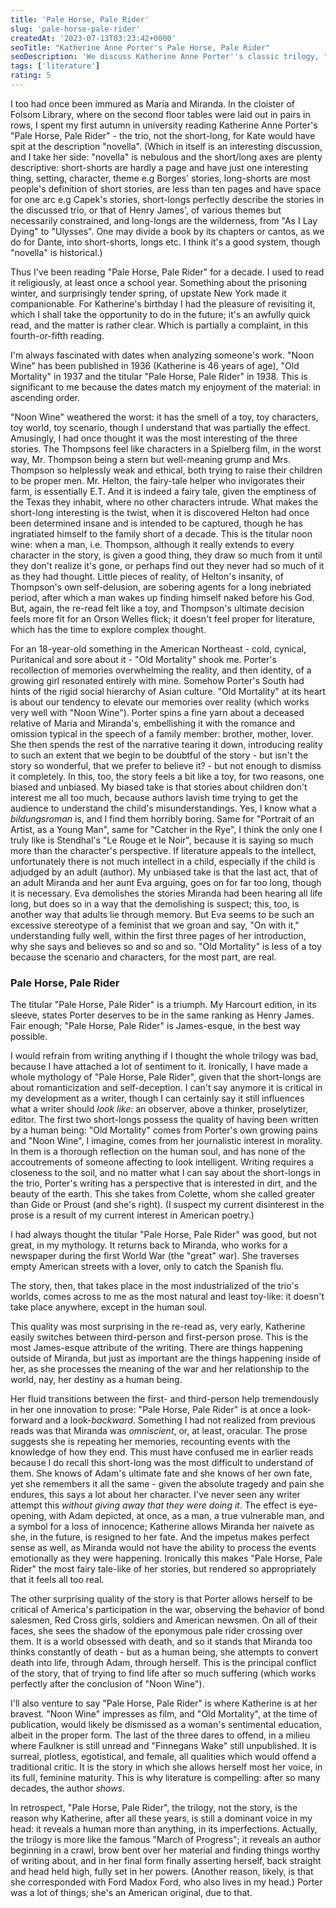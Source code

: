 ```yaml
---
title: 'Pale Horse, Pale Rider'
slug: 'pale-horse-pale-rider'
createdAt: '2023-07-13T03:23:42+0000'
seoTitle: "Katherine Anne Porter's Pale Horse, Pale Rider"
seoDescription: 'We discuss Katherine Anne Porter''s classic trilogy, "Pale Horse, Pale Rider".'
tags: ['literature']
rating: 5
---
```


I too had once been immured as Maria and Miranda. In the cloister of Folsom Library, where on the second floor tables were laid out in pairs in rows, I spent my first autumn in university reading Katherine Anne Porter's "Pale Horse, Pale Rider" - the trio, not the short-long, for Kate would have spit at the description "novella". (Which in itself is an interesting discussion, and I take her side: "novella" is nebulous and the short/long axes are plenty descriptive: short-shorts are hardly a page and have just one interesting thing, setting, character, theme e.g Borges' stories, long-shorts are most people's definition of short stories, are less than ten pages and have space for one arc e.g Capek's stories, short-longs perfectly describe the stories in the discussed trio, or that of Henry James', of various themes but necessarily constrained, and long-longs are the wilderness, from "As I Lay Dying" to "Ulysses". One may divide a book by its chapters or cantos, as we do for Dante, into short-shorts, longs etc. I think it's a good system, though "novella" is historical.)

Thus I've been reading "Pale Horse, Pale Rider" for a decade. I used to read it religiously, at least once a school year. Something about the prisoning winter, and surprisingly tender spring, of upstate New York made it companionable. For Katherine's birthday I had the pleasure of revisiting it, which I shall take the opportunity to do in the future; it's an awfully quick read, and the matter is rather clear. Which is partially a complaint, in this fourth-or-fifth reading.

I'm always fascinated with dates when analyzing someone's work. "Noon Wine" has been published in 1936 (Katherine is 46 years of age), "Old Mortality" in 1937 and the titular "Pale Horse, Pale Rider" in 1938. This is significant to me because the dates match my enjoyment of the material: in ascending order.

"Noon Wine" weathered the worst: it has the smell of a toy, toy characters, toy world, toy scenario, though I understand that was partially the effect. Amusingly, I had once thought it was the most interesting of the three stories. The Thompsons feel like characters in a Spielberg film, in the worst way, Mr. Thompson being a stern but well-meaning grump and Mrs. Thompson so helplessly weak and ethical, both trying to raise their children to be proper men. Mr. Helton, the fairy-tale helper who invigorates their farm, is essentially E.T. And it is indeed a fairy tale, given the emptiness of the Texas they inhabit, where no other characters intrude. What makes the short-long interesting is the twist, when it is discovered Helton had once been determined insane and is intended to be captured, though he has ingratiated himself to the family short of a decade. This is the titular noon wine: when a man, i.e. Thompson, although it really extends to every character in the story, is given a good thing, they draw so much from it until they don't realize it's gone, or perhaps find out they never had so much of it as they had thought. Little pieces of reality, of Helton's insanity, of Thompson's own self-delusion, are sobering agents for a long inebriated period, after which a man wakes up finding himself naked before his God. But, again, the re-read felt like a toy, and Thompson's ultimate decision feels more fit for an Orson Welles flick; it doesn't feel proper for literature, which has the time to explore complex thought.

For an 18-year-old something in the American Northeast - cold, cynical, Puritanical and sore about it - "Old Mortality" shook me. Porter's recollection of memories overwhelming the reality, and then identity, of a growing girl resonated entirely with mine. Somehow Porter's South had hints of the rigid social hierarchy of Asian culture. "Old Mortality" at its heart is about our tendency to elevate our memories over reality (which works very well with "Noon Wine"). Porter spins a fine yarn about a deceased relative of Maria and Miranda's, embellishing it with the romance and omission typical in the speech of a family member: brother, mother, lover. She then spends the rest of the narrative tearing it down, introducing reality to such an extent that we begin to be doubtful of the story - but isn't the story so wonderful, that we prefer to believe it? - but not enough to dismiss it completely. In this, too, the story feels a bit like a toy, for two reasons, one biased and unbiased. My biased take is that stories about children don't interest me all too much, because authors lavish time trying to get the audience to understand the child's misunderstandings. Yes, I know what a _bildungsroman_ is, and I find them horribly boring. Same for "Portrait of an Artist, as a Young Man", same for "Catcher in the Rye", I think the only one I truly like is Stendhal's "Le Rouge et le Noir", because it is saying so much more than the character's perspective. If literature appeals to the intellect, unfortunately there is not much intellect in a child, especially if the child is adjudged by an adult (author). My unbiased take is that the last act, that of an adult Miranda and her aunt Eva arguing, goes on for far too long, though it is necessary. Eva demolishes the stories Miranda had been hearing all life long, but does so in a way that the demolishing is suspect; this, too, is another way that adults lie through memory. But Eva seems to be such an excessive stereotype of a feminist that we groan and say, "On with it," understanding fully well, within the first three pages of her introduction, why she says and believes so and so and so. "Old Mortality" is less of a toy because the scenario and characters, for the most part, are real.

### Pale Horse, Pale Rider

The titular "Pale Horse, Pale Rider" is a triumph. My Harcourt edition, in its sleeve, states Porter deserves to be in the same ranking as Henry James. Fair enough; "Pale Horse, Pale Rider" is James-esque, in the best way possible.

I would refrain from writing anything if I thought the whole trilogy was bad, because I have attached a lot of sentiment to it. Ironically, I have made a whole mythology of "Pale Horse, Pale Rider", given that the short-longs are about romanticization and self-deception. I can't say anymore it is critical in my development as a writer, though I can certainly say it still influences what a writer should _look like_: an observer, above a thinker, proselytizer, editor. The first two short-longs possess the quality of having been written by a human being: "Old Mortality" comes from Porter's own growing pains and "Noon Wine", I imagine, comes from her journalistic interest in morality. In them is a thorough reflection on the human soul, and has none of the accoutrements of someone affecting to look intelligent. Writing requires a closeness to the soil, and no matter what I can say about the short-longs in the trio, Porter's writing has a perspective that is interested in dirt, and the beauty of the earth. This she takes from Colette, whom she called greater than Gide or Proust (and she's right). (I suspect my current disinterest in the prose is a result of my current interest in American poetry.)

I had always thought the titular "Pale Horse, Pale Rider" was good, but not great, in my mythology. It returns back to Miranda, who works for a newspaper during the first World War (the "great" war). She traverses empty American streets with a lover, only to catch the Spanish flu.

The story, then, that takes place in the most industrialized of the trio's worlds, comes across to me as the most natural and least toy-like: it doesn't take place anywhere, except in the human soul.

This quality was most surprising in the re-read as, very early, Katherine easily switches between third-person and first-person prose. This is the most James-esque attribute of the writing. There are things happening outside of Miranda, but just as important are the things happening inside of her, as she processes the meaning of the war and her relationship to the world, nay, her destiny as a human being.

Her fluid transitions between the first- and third-person help tremendously in her one innovation to prose: "Pale Horse, Pale Rider" is at once a look-forward and a look-_backward_. Something I had not realized from previous reads was that Miranda was _omniscient_, or, at least, oracular. The prose suggests she is repeating her memories, recounting events with the knowledge of how they end. This must have confused me in earlier reads because I do recall this short-long was the most difficult to understand of them. She knows of Adam's ultimate fate and she knows of her own fate, yet she remembers it all the same - given the absolute tragedy and pain she endures, this says a lot about her character. I've never seen any writer attempt this _without giving away that they were doing it_. The effect is eye-opening, with Adam depicted, at once, as a man, a true vulnerable man, and a symbol for a loss of innocence; Katherine allows Miranda her naivete as she, in the future, is resigned to her fate. And the impetus makes perfect sense as well, as Miranda would not have the ability to process the events emotionally as they were happening. Ironically this makes "Pale Horse, Pale Rider" the most fairy tale-like of her stories, but rendered so appropriately that it feels all too real.

The other surprising quality of the story is that Porter allows herself to be critical of America's participation in the war, observing the behavior of bond salesmen, Red Cross girls, soldiers and American newsmen. On all of their faces, she sees the shadow of the eponymous pale rider crossing over them. It is a world obsessed with death, and so it stands that Miranda too thinks constantly of death - but as a human being, she attempts to convert death into life, through Adam, through herself. This is the principal conflict of the story, that of trying to find life after so much suffering (which works perfectly after the conclusion of "Noon Wine").

I'll also venture to say "Pale Horse, Pale Rider" is where Katherine is at her bravest. "Noon Wine" impresses as film, and "Old Mortality", at the time of publication, would likely be dismissed as a woman's sentimental education, albeit in the proper form. The last of the three dares to offend, in a milieu where Faulkner is still unread and "Finnegans Wake" still unpublished. It is surreal, plotless, egotistical, and female, all qualities which would offend a traditional critic. It is the story in which she allows herself most her voice, in its full, feminine maturity. This is why literature is compelling: after so many decades, the author _shows_.

In retrospect, "Pale Horse, Pale Rider", the trilogy, not the story, is the reason why Katherine, after all these years, is still a dominant voice in my head: it reveals a human more than anything, in its imperfections. Actually, the trilogy is more like the famous "March of Progress"; it reveals an author beginning in a crawl, brow bent over her material and finding things worthy of writing about, and in her final form finally asserting herself, back straight and head held high, fully set in her powers. (Another reason, likely, is that she corresponded with Ford Madox Ford, who also lives in my head.) Porter was a lot of things; she's an American original, due to that.

